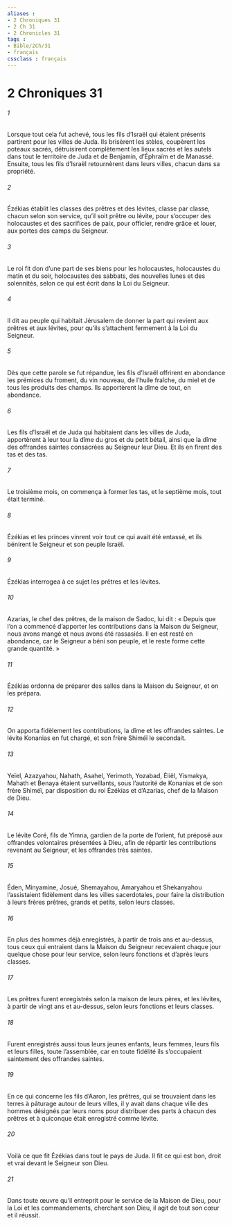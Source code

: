 ```yaml
---
aliases : 
- 2 Chroniques 31
- 2 Ch 31
- 2 Chronicles 31
tags : 
- Bible/2Ch/31
- français
cssclass : français
---
```


# 2 Chroniques 31

###### 1
Lorsque tout cela fut achevé, tous les fils d’Israël qui étaient présents partirent pour les villes de Juda. Ils brisèrent les stèles, coupèrent les poteaux sacrés, détruisirent complètement les lieux sacrés et les autels dans tout le territoire de Juda et de Benjamin, d’Éphraïm et de Manassé. Ensuite, tous les fils d’Israël retournèrent dans leurs villes, chacun dans sa propriété.
###### 2
Ézékias établit les classes des prêtres et des lévites, classe par classe, chacun selon son service, qu’il soit prêtre ou lévite, pour s’occuper des holocaustes et des sacrifices de paix, pour officier, rendre grâce et louer, aux portes des camps du Seigneur.
###### 3
Le roi fit don d’une part de ses biens pour les holocaustes, holocaustes du matin et du soir, holocaustes des sabbats, des nouvelles lunes et des solennités, selon ce qui est écrit dans la Loi du Seigneur.
###### 4
Il dit au peuple qui habitait Jérusalem de donner la part qui revient aux prêtres et aux lévites, pour qu’ils s’attachent fermement à la Loi du Seigneur.
###### 5
Dès que cette parole se fut répandue, les fils d’Israël offrirent en abondance les prémices du froment, du vin nouveau, de l’huile fraîche, du miel et de tous les produits des champs. Ils apportèrent la dîme de tout, en abondance.
###### 6
Les fils d’Israël et de Juda qui habitaient dans les villes de Juda, apportèrent à leur tour la dîme du gros et du petit bétail, ainsi que la dîme des offrandes saintes consacrées au Seigneur leur Dieu. Et ils en firent des tas et des tas.
###### 7
Le troisième mois, on commença à former les tas, et le septième mois, tout était terminé.
###### 8
Ézékias et les princes vinrent voir tout ce qui avait été entassé, et ils bénirent le Seigneur et son peuple Israël.
###### 9
Ézékias interrogea à ce sujet les prêtres et les lévites.
###### 10
Azarias, le chef des prêtres, de la maison de Sadoc, lui dit : « Depuis que l’on a commencé d’apporter les contributions dans la Maison du Seigneur, nous avons mangé et nous avons été rassasiés. Il en est resté en abondance, car le Seigneur a béni son peuple, et le reste forme cette grande quantité. »
###### 11
Ézékias ordonna de préparer des salles dans la Maison du Seigneur, et on les prépara.
###### 12
On apporta fidèlement les contributions, la dîme et les offrandes saintes. Le lévite Konanias en fut chargé, et son frère Shiméï le secondait.
###### 13
Yeïel, Azazyahou, Nahath, Asahel, Yerimoth, Yozabad, Éliël, Yismakya, Mahath et Benaya étaient surveillants, sous l’autorité de Konanias et de son frère Shiméï, par disposition du roi Ézékias et d’Azarias, chef de la Maison de Dieu.
###### 14
Le lévite Coré, fils de Yimna, gardien de la porte de l’orient, fut préposé aux offrandes volontaires présentées à Dieu, afin de répartir les contributions revenant au Seigneur, et les offrandes très saintes.
###### 15
Éden, Minyamine, Josué, Shemayahou, Amaryahou et Shekanyahou l’assistaient fidèlement dans les villes sacerdotales, pour faire la distribution à leurs frères prêtres, grands et petits, selon leurs classes.
###### 16
En plus des hommes déjà enregistrés, à partir de trois ans et au-dessus, tous ceux qui entraient dans la Maison du Seigneur recevaient chaque jour quelque chose pour leur service, selon leurs fonctions et d’après leurs classes.
###### 17
Les prêtres furent enregistrés selon la maison de leurs pères, et les lévites, à partir de vingt ans et au-dessus, selon leurs fonctions et leurs classes.
###### 18
Furent enregistrés aussi tous leurs jeunes enfants, leurs femmes, leurs fils et leurs filles, toute l’assemblée, car en toute fidélité ils s’occupaient saintement des offrandes saintes.
###### 19
En ce qui concerne les fils d’Aaron, les prêtres, qui se trouvaient dans les terres à pâturage autour de leurs villes, il y avait dans chaque ville des hommes désignés par leurs noms pour distribuer des parts à chacun des prêtres et à quiconque était enregistré comme lévite.
###### 20
Voilà ce que fit Ézékias dans tout le pays de Juda. Il fit ce qui est bon, droit et vrai devant le Seigneur son Dieu.
###### 21
Dans toute œuvre qu’il entreprit pour le service de la Maison de Dieu, pour la Loi et les commandements, cherchant son Dieu, il agit de tout son cœur et il réussit.
